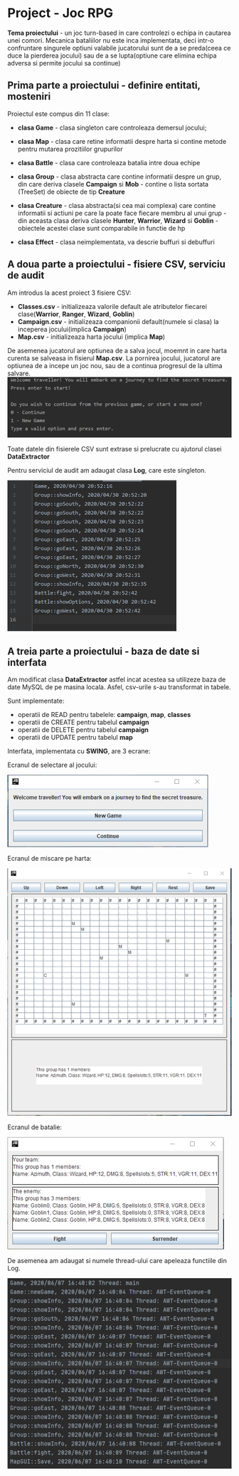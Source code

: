 # Project - Joc RPG

**Tema proiectului** - un joc turn-based in care controlezi o echipa in cautarea unei comori. Mecanica bataliilor nu este inca implementata,
deci intr-o confruntare singurele optiuni valabile jucatorului sunt de a se preda(ceea ce duce la pierderea jocului) sau de a se lupta(optiune care elimina echipa adversa si permite jocului sa continue)
## Prima parte a proiectului - definire entitati, mosteniri

Proiectul este compus din 11 clase:
- **clasa Game** - clasa singleton care controleaza demersul jocului;

- **clasa Map** -  clasa care retine informatii despre harta si contine metode pentru mutarea prozitiilor grupurilor

- **clasa Battle** - clasa care controleaza batalia intre doua echipe

- **clasa Group** - clasa abstracta care contine informatii despre un grup, din care deriva clasele **Campaign** si **Mob**
                  - contine o lista sortata (TreeSet) de obiecte de tip **Creature**
                  
- **clasa Creature** - clasa abstracta(si cea mai complexa) care contine informatii si actiuni pe care la poate face fiecare membru al unui grup
                     - din aceasta clasa deriva clasele **Hunter**, **Warrior**, **Wizard** si **Goblin**
                     - obiectele acestei clase sunt comparabile in functie de hp
                     
- **clasa Effect** - clasa neimplementata, va descrie buffuri si debuffuri


## A doua parte a proiectului - fisiere CSV, serviciu de audit

Am introdus la acest proiect 3 fisiere CSV:
- **Classes.csv** - initializeaza valorile default ale atributelor fiecarei clase(**Warrior**, **Ranger**, **Wizard**, **Goblin**)
- **Campaign.csv** - initializeaza companionii default(numele si clasa) la inceperea jocului(implica **Campaign**)
- **Map.csv** - initializeaza harta jocului (implica **Map**)

De asemenea jucatorul are optiunea de a salva jocul, moemnt in care harta curenta se salveasa in fisierul **Map.csv**.
La pornirea jocului, jucatorul are optiunea de a incepe un joc nou, sau de a continua progresul de la ultima salvare.
![img](https://raw.githubusercontent.com/stefzah/Project-PAO/master/b6cedbcae28ec078f362383d358512d6.png)

Toate datele din fisierele CSV sunt extrase si prelucrate cu ajutorul clasei **DataExtractor**

Pentru serviciul de audit am adaugat clasa **Log**, care este singleton.

![img](https://raw.githubusercontent.com/stefzah/Project-PAO/master/d32fce1ec29ea46ac90d2d49e339c46f.png)

## A treia parte a proiectului - baza de date si interfata

Am modificat clasa **DataExtractor** astfel incat acestea sa utilizeze baza de date MySQL de pe masina locala. Asfel, csv-urile s-au transformat in tabele.

Sunt implementate: 
- operatii de READ pentru tabelele: **campaign**, **map**, **classes**
- operatii de CREATE pentru tabelul **campaign**
- operatii de DELETE pentru tabelul **campaign**
- operatii de UPDATE pentru tabelul **map**

Interfata, implementata cu **SWING**, are 3 ecrane:

Ecranul de selectare al jocului:

![img](https://github.com/stefzah/Project-PAO/blob/master/2a6119b9d08e323c1e8c05e3a8f8e04f.png)

Ecranul de miscare pe harta:

![img](https://github.com/stefzah/Project-PAO/blob/master/2592b31254a749fb327b31233552cd7e.png)

Ecranul de batalie:

![img](https://github.com/stefzah/Project-PAO/blob/master/0ac16720c235623e7921e59edd00d065.png)

De asemenea am adaugat si numele thread-ului care apeleaza functiile din Log.

![img](https://github.com/stefzah/Project-PAO/blob/master/a183dfbdbc17595779f72fd1328029aa.png)






